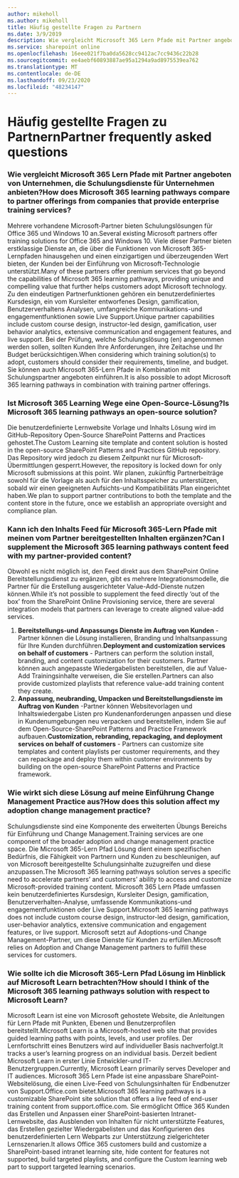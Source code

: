 ```yaml
---
author: mikeholl
ms.author: mikeholl
title: Häufig gestellte Fragen zu Partnern
ms.date: 3/9/2019
description: Wie vergleicht Microsoft 365 Lern Pfade mit Partner angeboten von Unternehmen, die Schulungsdienste für Unternehmen anbieten?
ms.service: sharepoint online
ms.openlocfilehash: 16eee021f7ba0da5628cc9412ac7cc9436c22b28
ms.sourcegitcommit: ee4aebf60893887ae95a1294a9ad8975539ea762
ms.translationtype: MT
ms.contentlocale: de-DE
ms.lasthandoff: 09/23/2020
ms.locfileid: "48234147"
---
```

# <a name="partner-frequently-asked-questions"></a><span data-ttu-id="72a46-103">Häufig gestellte Fragen zu Partnern</span><span class="sxs-lookup"><span data-stu-id="72a46-103">Partner frequently asked questions</span></span>

### <a name="how-does-microsoft-365-learning-pathways-compare-to-partner-offerings-from-companies-that-provide-enterprise-training-services"></a><span data-ttu-id="72a46-104">Wie vergleicht Microsoft 365 Lern Pfade mit Partner angeboten von Unternehmen, die Schulungsdienste für Unternehmen anbieten?</span><span class="sxs-lookup"><span data-stu-id="72a46-104">How does Microsoft 365 learning pathways compare to partner offerings from companies that provide enterprise training services?</span></span>
<span data-ttu-id="72a46-105">Mehrere vorhandene Microsoft-Partner bieten Schulungslösungen für Office 365 und Windows 10 an.</span><span class="sxs-lookup"><span data-stu-id="72a46-105">Several existing Microsoft partners offer training solutions for Office 365 and Windows 10.</span></span> <span data-ttu-id="72a46-106">Viele dieser Partner bieten erstklassige Dienste an, die über die Funktionen von Microsoft 365-Lernpfaden hinausgehen und einen einzigartigen und überzeugenden Wert bieten, der Kunden bei der Einführung von Microsoft-Technologie unterstützt.</span><span class="sxs-lookup"><span data-stu-id="72a46-106">Many of these partners offer premium services that go beyond the capabilities of Microsoft 365 learning pathways, providing unique and compelling value that further helps customers adopt Microsoft technology.</span></span> <span data-ttu-id="72a46-107">Zu den eindeutigen Partnerfunktionen gehören ein benutzerdefiniertes Kursdesign, ein vom Kursleiter entworfenes Design, gamification, Benutzerverhaltens Analysen, umfangreiche Kommunikations-und engagementfunktionen sowie Live Support.</span><span class="sxs-lookup"><span data-stu-id="72a46-107">Unique partner capabilities include custom course design, instructor-led design, gamification, user behavior analytics, extensive communication and engagement features, and live support.</span></span> <span data-ttu-id="72a46-108">Bei der Prüfung, welche Schulungslösung (en) angenommen werden sollen, sollten Kunden Ihre Anforderungen, ihre Zeitachse und Ihr Budget berücksichtigen.</span><span class="sxs-lookup"><span data-stu-id="72a46-108">When considering which training solution(s) to adopt, customers should consider their requirements, timeline, and budget.</span></span> <span data-ttu-id="72a46-109">Sie können auch Microsoft 365-Lern Pfade in Kombination mit Schulungspartner angeboten einführen.</span><span class="sxs-lookup"><span data-stu-id="72a46-109">It is also possible to adopt Microsoft 365 learning pathways in combination with training partner offerings.</span></span>
 
### <a name="is-microsoft-365-learning-pathways-an-open-source-solution"></a><span data-ttu-id="72a46-110">Ist Microsoft 365 Learning Wege eine Open-Source-Lösung?</span><span class="sxs-lookup"><span data-stu-id="72a46-110">Is Microsoft 365 learning pathways an open-source solution?</span></span>
<span data-ttu-id="72a46-111">Die benutzerdefinierte Lernwebsite Vorlage und Inhalts Lösung wird im GitHub-Repository Open-Source SharePoint Patterns and Practices gehostet.</span><span class="sxs-lookup"><span data-stu-id="72a46-111">The Custom Learning site template and content solution is hosted in the open-source SharePoint Patterns and Practices GitHub repository.</span></span> <span data-ttu-id="72a46-112">Das Repository wird jedoch zu diesem Zeitpunkt nur für Microsoft-Übermittlungen gesperrt.</span><span class="sxs-lookup"><span data-stu-id="72a46-112">However, the repository is locked down for only Microsoft submissions at this point.</span></span> <span data-ttu-id="72a46-113">Wir planen, zukünftig Partnerbeiträge sowohl für die Vorlage als auch für den Inhaltsspeicher zu unterstützen, sobald wir einen geeigneten Aufsichts-und Kompatibilitäts Plan eingerichtet haben.</span><span class="sxs-lookup"><span data-stu-id="72a46-113">We plan to support partner contributions to both the template and the content store in the future, once we establish an appropriate oversight and compliance plan.</span></span>  

### <a name="can-i-supplement-the-microsoft-365-learning-pathways-content-feed-with-my-partner-provided-content"></a><span data-ttu-id="72a46-114">Kann ich den Inhalts Feed für Microsoft 365-Lern Pfade mit meinen vom Partner bereitgestellten Inhalten ergänzen?</span><span class="sxs-lookup"><span data-stu-id="72a46-114">Can I supplement the Microsoft 365 learning pathways content feed with my partner-provided content?</span></span> 
<span data-ttu-id="72a46-115">Obwohl es nicht möglich ist, den Feed direkt aus dem SharePoint Online Bereitstellungsdienst zu ergänzen, gibt es mehrere Integrationsmodelle, die Partner für die Erstellung ausgerichteter Value-Add-Dienste nutzen können.</span><span class="sxs-lookup"><span data-stu-id="72a46-115">While it’s not possible to supplement the feed directly ‘out of the box’ from the SharePoint Online Provisioning service, there are several integration models that partners can leverage to create aligned value-add services.</span></span>

1. <span data-ttu-id="72a46-116">**Bereitstellungs-und Anpassungs Dienste im Auftrag von Kunden** -Partner können die Lösung installieren, Branding und Inhaltsanpassung für Ihre Kunden durchführen.</span><span class="sxs-lookup"><span data-stu-id="72a46-116">**Deployment and customization services on behalf of customers** - Partners can perform the solution install, branding, and content customization for their customers.</span></span> <span data-ttu-id="72a46-117">Partner können auch angepasste Wiedergabelisten bereitstellen, die auf Value-Add Trainingsinhalte verweisen, die Sie erstellen.</span><span class="sxs-lookup"><span data-stu-id="72a46-117">Partners can also provide customized playlists that reference value-add training content they create.</span></span> 
2. <span data-ttu-id="72a46-118">**Anpassung, neubranding, Umpacken und Bereitstellungsdienste im Auftrag von Kunden** -Partner können Websitevorlagen und Inhaltswiedergabe Listen pro Kundenanforderungen anpassen und diese in Kundenumgebungen neu verpacken und bereitstellen, indem Sie auf dem Open-Source-SharePoint Patterns and Practice Framework aufbauen.</span><span class="sxs-lookup"><span data-stu-id="72a46-118">**Customization, rebranding, repackaging, and deployment services on behalf of customers** - Partners can customize site templates and content playlists per customer requirements, and they can repackage and deploy them within customer environments by building on the open-source SharePoint Patterns and Practice framework.</span></span> 

### <a name="how-does-this-solution-affect-my-adoption-change-management-practice"></a><span data-ttu-id="72a46-119">Wie wirkt sich diese Lösung auf meine Einführung Change Management Practice aus?</span><span class="sxs-lookup"><span data-stu-id="72a46-119">How does this solution affect my adoption change management practice?</span></span> 
<span data-ttu-id="72a46-120">Schulungsdienste sind eine Komponente des erweiterten Übungs Bereichs für Einführung und Change Management.</span><span class="sxs-lookup"><span data-stu-id="72a46-120">Training services are one component of the broader adoption and change management practice space.</span></span> <span data-ttu-id="72a46-121">Die Microsoft 365-Lern Pfad Lösung dient einem spezifischen Bedürfnis, die Fähigkeit von Partnern und Kunden zu beschleunigen, auf von Microsoft bereitgestellte Schulungsinhalte zuzugreifen und diese anzupassen.</span><span class="sxs-lookup"><span data-stu-id="72a46-121">The Microsoft 365 learning pathways solution serves a specific need to accelerate partners’ and customers’ ability to access and customize Microsoft-provided training content.</span></span> <span data-ttu-id="72a46-122">Microsoft 365 Lern Pfade umfassen kein benutzerdefiniertes Kursdesign, Kursleiter Design, gamification, Benutzerverhalten-Analyse, umfassende Kommunikations-und engagementfunktionen oder Live Support.</span><span class="sxs-lookup"><span data-stu-id="72a46-122">Microsoft 365 learning pathways does not include custom course design, instructor-led design, gamification, user-behavior analytics, extensive communication and engagement features, or live support.</span></span> <span data-ttu-id="72a46-123">Microsoft setzt auf Adoptions-und Change Management-Partner, um diese Dienste für Kunden zu erfüllen.</span><span class="sxs-lookup"><span data-stu-id="72a46-123">Microsoft relies on Adoption and Change Management partners to fulfill these services for customers.</span></span> 

### <a name="how-should-i-think-of-the-microsoft-365-learning-pathways-solution-with-respect-to-microsoft-learn"></a><span data-ttu-id="72a46-124">Wie sollte ich die Microsoft 365-Lern Pfad Lösung im Hinblick auf Microsoft Learn betrachten?</span><span class="sxs-lookup"><span data-stu-id="72a46-124">How should I think of the Microsoft 365 learning pathways solution with respect to Microsoft Learn?</span></span>
<span data-ttu-id="72a46-125">Microsoft Learn ist eine von Microsoft gehostete Website, die Anleitungen für Lern Pfade mit Punkten, Ebenen und Benutzerprofilen bereitstellt.</span><span class="sxs-lookup"><span data-stu-id="72a46-125">Microsoft Learn is a Microsoft-hosted web site that provides guided learning paths with points, levels, and user profiles.</span></span> <span data-ttu-id="72a46-126">Der Lernfortschritt eines Benutzers wird auf individueller Basis nachverfolgt.</span><span class="sxs-lookup"><span data-stu-id="72a46-126">It tracks a user’s learning progress on an individual basis.</span></span> <span data-ttu-id="72a46-127">Derzeit bedient Microsoft Learn in erster Linie Entwickler-und IT-Benutzergruppen.</span><span class="sxs-lookup"><span data-stu-id="72a46-127">Currently, Microsoft Learn primarily serves Developer and IT audiences.</span></span> <span data-ttu-id="72a46-128">Microsoft 365 Lern Pfade ist eine anpassbare SharePoint-Websitelösung, die einen Live-Feed von Schulungsinhalten für Endbenutzer von Support.Office.com bietet.</span><span class="sxs-lookup"><span data-stu-id="72a46-128">Microsoft 365 learning pathways is a customizable SharePoint site solution that offers a live feed of end-user training content from support.office.com.</span></span> <span data-ttu-id="72a46-129">Sie ermöglicht Office 365 Kunden das Erstellen und Anpassen einer SharePoint-basierten Intranet-Lernwebsite, das Ausblenden von Inhalten für nicht unterstützte Features, das Erstellen gezielter Wiedergabelisten und das Konfigurieren des benutzerdefinierten Lern Webparts zur Unterstützung zielgerichteter Lernszenarien.</span><span class="sxs-lookup"><span data-stu-id="72a46-129">It allows Office 365 customers build and customize a SharePoint-based intranet learning site, hide content for features not supported, build targeted playlists, and configure the Custom learning web part to support targeted learning scenarios.</span></span>
